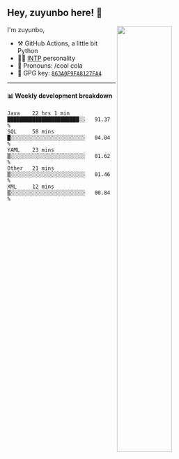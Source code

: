 

## Hey, zuyunbo here! :wave: 
[<img align="right" width="50%" src="https://github-readme-stats.vercel.app/api?username=zuyunbo&theme=dark&show_icons=true">](https://metrics.lecoq.io/ouuan?template=classic)

I'm zuyunbo,

-   :hammer_and_pick: GitHub Actions, a little bit Python
-   :man_scientist: [INTP](https://www.16personalities.com/profiles/3302586f07ca3) personality
-   :man: Pronouns: /cool cola
-   :key: GPG key: [`863A0F9FA8127FA4`](https://github.com/zuyunbo.gpg)

---

#### :bar_chart: Weekly development breakdown
<!--START_SECTION:waka-->
```text
Java    22 hrs 1 min    ███████████████████████░░   91.37 % 
SQL     58 mins         █░░░░░░░░░░░░░░░░░░░░░░░░   04.04 % 
YAML    23 mins         ▒░░░░░░░░░░░░░░░░░░░░░░░░   01.62 % 
Other   21 mins         ▒░░░░░░░░░░░░░░░░░░░░░░░░   01.46 % 
XML     12 mins         ▒░░░░░░░░░░░░░░░░░░░░░░░░   00.84 % 
```
<!--END_SECTION:waka-->

